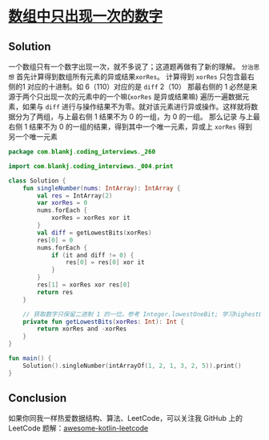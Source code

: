 # [数组中只出现一次的数字][title]

## Solution
一个数组只有一个数字出现一次，就不多说了；这道题再做有了新的理解。 `分治思想`
首先计算得到数组所有元素的异或结果`xorRes`。 
计算得到 `xorRes` 只包含最右侧的1 对应的十进制。如 6（110）对应的是 `diff` 2（10）
那最右侧的 1 必然是来源于两个只出现一次的元素中的一个嘛(`xorRes` 是异或结果嘛)
遍历一遍数据元素，如果与 `diff` 进行与操作结果不为零。就对该元素进行异或操作。这样就将数据分为了两组，与上最右侧 1 结果不为 0 的一组，为 0 的一组。
那么记录 与上最右侧 1 结果不为 0 的一组的结果，得到其中一个唯一元素，异或上 `xorRes` 得到 另一个唯一元素

```kotlin
package com.blankj.coding_interviews._260

import com.blankj.coding_interviews._004.print

class Solution {
    fun singleNumber(nums: IntArray): IntArray {
        val res = IntArray(2)
        var xorRes = 0
        nums.forEach {
            xorRes = xorRes xor it
        }
        val diff = getLowestBits(xorRes)
        res[0] = 0
        nums.forEach {
            if (it and diff != 0) {
                res[0] = res[0] xor it
            }
        }
        res[1] = xorRes xor res[0]
        return res
    }

    // 获取数字只保留二进制 1 的一位。参考 Integer.lowestOneBit; 学习highestOneBit。 比如哈 6 的二进制是 110， -6 的二进制是 010. 计算得到010. 只保留数字最右侧的 0
    private fun getLowestBits(xorRes: Int): Int {
        return xorRes and -xorRes
    }
}

fun main() {
    Solution().singleNumber(intArrayOf(1, 2, 1, 3, 2, 5)).print()
}

```
## Conclusion
如果你同我一样热爱数据结构、算法、LeetCode，可以关注我 GitHub 上的 LeetCode 题解：[awesome-kotlin-leetcode][akl]

[title]: https://leetcode-cn.com/problems/single-number-iii/
[akl]: https://github.com/NightXlt/awesome-kotlin-leetcode
